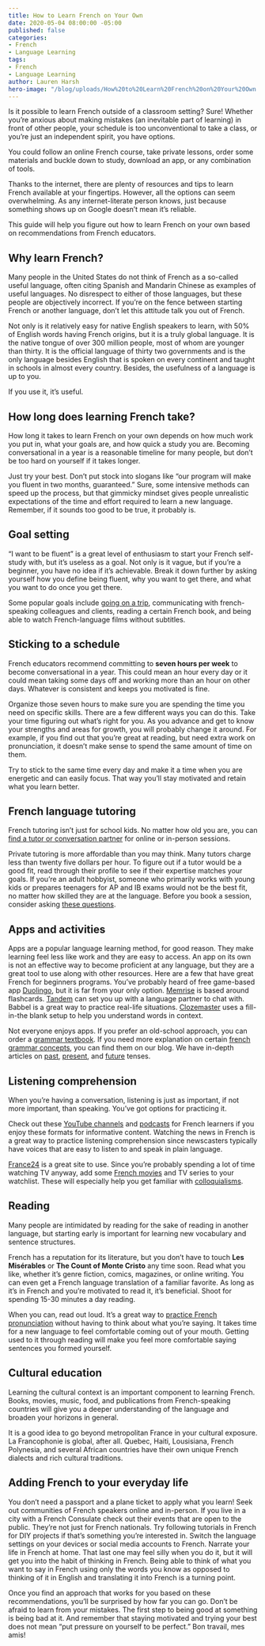 ```yaml
---
title: How to Learn French on Your Own
date: 2020-05-04 08:00:00 -05:00
published: false
categories:
- French
- Language Learning
tags:
- French
- Language Learning
author: Lauren Harsh
hero-image: "/blog/uploads/How%20to%20Learn%20French%20on%20Your%20Own.png"
---
```


Is it possible to learn French outside of a classroom setting? Sure! Whether you’re anxious about making mistakes (an inevitable part of learning) in front of other people, your schedule is too unconventional to take a class, or you’re just an independent spirit, you have options.

You could follow an online French course, take private lessons, order some materials and buckle down to study, download an app, or any combination of tools. 

Thanks to the internet, there are plenty of resources and tips to learn French available at your fingertips. However, all the options can seem overwhelming. As any internet-literate person knows, just because something shows up on Google doesn’t mean it’s reliable.

This guide will help you figure out how to learn French on your own based on recommendations from French educators. 

## Why learn French?

Many people in the United States do not think of French as a so-called useful language, often citing Spanish and Mandarin Chinese as examples of useful languages. No disrespect to either of those languages, but these people are objectively incorrect. If you’re on the fence between starting French or another language, don’t let this attitude talk you out of French. 

Not only is it relatively easy for native English speakers to learn, with 50% of English words having French origins, but it is a truly global language. It is the native tongue of over 300 million people, most of whom are younger than thirty. It is the official language of thirty two governments and is the only language besides English that is spoken on every continent and taught in schools in almost every country. Besides, the usefulness of a language is up to you.

If you use it, it’s useful.

## How long does learning French take? 

How long it takes to learn French on your own depends on how much work you put in, what your goals are, and how quick a study you are. Becoming conversational in a year is a reasonable timeline for many people, but don’t be too hard on yourself if it takes longer.

Just try your best. Don’t put stock into slogans like “our program will make you fluent in two months, guaranteed.” Sure, some intensive methods can speed up the process, but that gimmicky mindset gives people unrealistic expectations of the time and effort required to learn a new language. Remember, if it sounds too good to be true, it probably is. 

## Goal setting

“I want to be fluent” is a great level of enthusiasm to start your French self-study with, but it’s useless as a goal. Not only is it vague, but if you’re a beginner, you have no idea if it’s achievable. Break it down further by asking yourself how you define being fluent, why you want to get there, and what you want to do once you get there.

Some popular goals include [going on a trip](https://www.wyzant.com/blog/basic-french-words-phrases/), communicating with french-speaking colleagues and clients, reading a certain French book, and being able to watch French-language films without subtitles. 

## Sticking to a schedule

French educators recommend committing to **seven hours per week** to become conversational in a year. This could mean an hour every day or it could mean taking some days off and working more than an hour on other days. Whatever is consistent and keeps you motivated is fine. 

Organize those seven hours to make sure you are spending the time you need on specific skills. There are a few different ways you can do this. Take your time figuring out what’s right for you.  As you advance and get to know your strengths and areas for growth, you will probably change it around. For example, if you find out that you’re great at reading, but need extra work on pronunciation, it doesn’t make sense to spend the same amount of time on them. 

Try to stick to the same time every day and make it a time when you are energetic and can easily focus. That way you’ll stay motivated and retain what you learn better. 

## French language tutoring
French tutoring isn’t just for school kids. No matter how old you are, you can [find a tutor or conversation partner](https://www.wyzant.com/French_tutors.aspx) for online or in-person sessions.

Private tutoring is more affordable than you may think. Many tutors charge less than twenty five dollars per hour. To figure out if a tutor would be a good fit, read through their profile to see if their expertise matches your goals. If you’re an adult hobbyist, someone who primarily works with young kids or prepares teenagers for AP and IB exams would not be the best fit, no matter how skilled they are at the language. Before you book a session, consider asking [these questions](https://www.wyzant.com/blog/questions-to-ask-tutors/). 

## Apps and activities

Apps are a popular language learning method, for good reason. They make learning feel less like work and they are easy to access. An app on its own is not an effective way to become proficient at any language, but they are a great tool to use along with other resources. Here are a few that have great French for beginners programs. You’ve probably heard of free game-based app [Duolingo](https://www.duolingo.com/), but it is far from your only option. [Memrise](https://www.memrise.com/) is based around flashcards. [Tandem](https://www.tandem.net/) can set you up with a language partner to chat with. Babbel is a great way to practice real-life situations. [Clozemaster](https://www.clozemaster.com/) uses a fill-in-the blank setup to help you understand words in context. 

Not everyone enjoys apps. If you prefer an old-school approach, you can order a [grammar textbook](https://www.thoughtco.com/french-grammar-books-4776416). If you need more explanation on certain [french grammar concepts](https://www.wyzant.com/blog/french-grammar-basics/), you can find them on our blog. We have in-depth articles on [past](https://www.wyzant.com/blog/french-past-tense/), [present](https://www.wyzant.com/blog/french-verbs-present-tense/), and [future](https://www.wyzant.com/blog/french-future-tense/) tenses. 

## Listening comprehension

When you’re having a conversation, listening is just as important, if not more important, than speaking. You’ve got options for practicing it. 

Check out these [YouTube channels](https://frenchtogether.com/learn-french-youtube/) and [podcasts](https://www.fluentu.com/blog/french/french-podcasts/) for French learners if you enjoy these formats for informative content. Watching the news in French is a great way to practice listening comprehension since newscasters typically have voices that are easy to listen to and speak in plain language.

[France24](https://www.france24.com/fr/direct) is a great site to use. Since you’re probably spending a lot of time watching TV anyway, add some [French movies](https://www.fluentu.com/blog/french/learn-french-movies/) and TV series to your watchlist. These will especially help you get familiar with [colloquialisms](https://www.wyzant.com/blog/french-expressions/). 

## Reading
 
Many people are intimidated by reading for the sake of reading in another language, but starting early is important for learning new vocabulary and sentence structures. 

French has a reputation for its literature, but you don’t have to touch **Les Misérables** or **The Count of Monte Cristo** any time soon. Read what you like, whether it’s genre fiction, comics, magazines, or online writing. You can even get a French language translation of a familiar favorite. As long as it’s in French and you’re motivated to read it, it’s beneficial. Shoot for spending 15-30 minutes a day reading.
 
When you can, read out loud. It’s a great way to [practice French pronunciation](https://www.wyzant.com/blog/french-pronunciation/) without having to think about what you’re saying. It takes time for a new language to feel comfortable coming out of your mouth. Getting used to it through reading will make you feel more comfortable saying sentences you formed yourself. 

## Cultural education
 
Learning the cultural context is an important component to learning French. Books, movies, music, food, and publications from French-speaking countries will give you a deeper understanding of the language and broaden your horizons in general. 
 
It is a good idea to go beyond metropolitan France in your cultural exposure. La Francophonie is global, after all. Quebec, Haiti, Lousisiana, French Polynesia, and several African countries have their own unique French dialects and rich cultural traditions. 

 
## Adding French to your everyday life
 
You don’t need a passport and a plane ticket to apply what you learn! Seek out communities of French speakers online and in-person. If you live in a city with a French Consulate check out their events that are open to the public. They’re not just for French nationals. Try following tutorials in French for DIY projects if that’s something you’re interested in. Switch the language settings on your devices or social media accounts to French. Narrate your life in French at home. That last one may feel silly when you do it, but it will get you into the habit of thinking in French. Being able to think of what you want to say in French using only the words you know as opposed to thinking of it in English and translating it into French is a turning point. 
 
Once you find an approach that works for you based on these recommendations, you’ll be surprised by how far you can go. Don’t be afraid to learn from your mistakes. The first step to being good at something is being bad at it. And remember that staying motivated and trying your best does not mean “put pressure on yourself to be perfect.” Bon travail, mes amis! 

